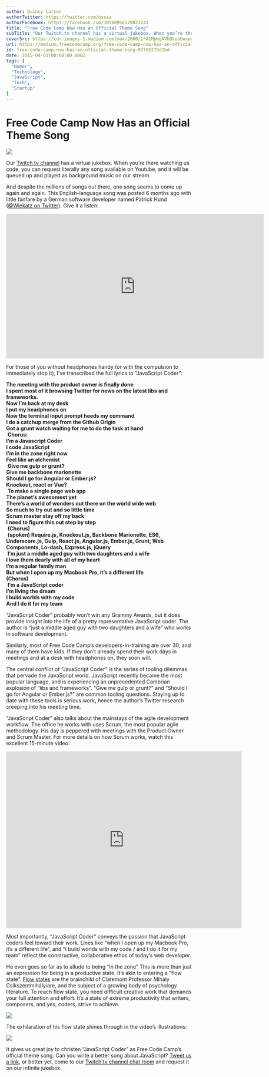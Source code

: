 ```yaml
---
author: Quincy Larson
authorTwitter: https://twitter.com/ossia
authorFacebook: https://facebook.com/10100956570023241
title: "Free Code Camp Now Has an Official Theme Song"
subTitle: "Our Twitch.tv channel has a virtual jukebox. When you’re there watching us code, you can request literally any song available on Youtube,..."
coverSrc: https://cdn-images-1.medium.com/max/2000/1*AIMpwgAVhQkuoUwspwi7UQ.jpeg
url: https://medium.freecodecamp.org/free-code-camp-now-has-an-official-theme-song-97765270d2bd
id: free-code-camp-now-has-an-official-theme-song-97765270d2bd
date: 2015-04-01T00:00:00.000Z
tags: [
  "Humor",
  "Technology",
  "JavaScript",
  "Tech",
  "Startup"
]
---
```

# Free Code Camp Now Has an Official Theme Song







![](https://cdn-images-1.medium.com/max/2000/1*AIMpwgAVhQkuoUwspwi7UQ.jpeg)







Our [Twitch.tv channel](http://twitch.tv/freecodecamp) has a virtual jukebox. When you’re there watching us code, you can request literally any song available on Youtube, and it will be queued up and played as background music on our stream.

And despite the millions of songs out there, one song seems to come up again and again. This English-language song was posted 6 months ago with little fanfare by a German software developer named Patrick Hund ([@Wiekatz on Twitter](https://twitter.com/@Wiekatz)). Give it a listen:





<iframe data-width="854" data-height="480" width="700" height="393" src="https://medium.freecodecamp.org/media/3f0b25d4e713c658d25b340e07adcfc0?postId=97765270d2bd" data-media-id="3f0b25d4e713c658d25b340e07adcfc0" allowfullscreen="" frameborder="0"></iframe>





For those of you without headphones handy (or with the compulsion to immediately stop it), I’ve transcribed the full lyrics to “JavaScript Coder”:  

**The meeting with the product owner is finally done**  
**I spent most of it browsing Twitter for news on the latest libs and frameworks.**  
**Now I’m back at my desk**  
**I put my headphones on**  
**Now the terminal input prompt heeds my command**  
**I do a catchup merge from the Github Origin**  
**Got a grunt watch waiting for me to do the task at hand**  
 **Chorus:**  
**I’m a Javascript Coder**  
**I code JavaScript**  
**I’m in the zone right now**  
**Feel like an alchemist**  
 **Give me gulp or grunt?**  
**Give me backbone marionette**  
**Should I go for Angular or Ember.js?**  
**Knockout, react or Vue?**  
 **To make a single page web app**  
**The planet’s awesomest yet**  
**There’s a world of wonders out there on the world wide web**  
**So much to try out and so little time**  
**Scrum master stay off my back**  
**I need to figure this out step by step**  
 **(Chorus)**  
 **(spoken) Require.js, Knockout.js, Backbone Marionette, ES6, Underscore.js, Gulp, React.js, Angular.js, Ember.js, Grunt, Web Components, Lo-dash, Express.js, jQuery**  
 **I’m just a middle aged guy with two daughters and a wife**  
**I love them dearly with all of my heart**  
**I’m a regular family man**  
**But when I open up my Macbook Pro, it’s a different life**  
**(Chorus)**  
 **I’m a JavaScript coder**  
**I’m living the dream**  
**I build worlds with my code**  
**And I do it for my team**  

“JavaScript Coder” probably won’t win any Grammy Awards, but it does provide insight into the life of a pretty representative JavaScript coder. The author is “just a middle aged guy with two daughters and a wife” who works in software development.

Similarly, most of Free Code Camp’s developers-in-training are over 30, and many of them have kids. If they don’t already spend their work days in meetings and at a desk with headphones on, they soon will.  

The central conflict of “JavaScript Coder” is the series of tooling dilemmas that pervade the JavaScript world. JavaScript recently became the most popular language, and is experiencing an unprecedented Cambrian explosion of “libs and frameworks”. “Give me gulp or grunt?” and “Should I go for Angular or Ember.js?” are common tooling questions. Staying up to date with these tools is serious work, hence the author’s Twitter research creeping into his meeting time.  

“JavaScript Coder” also talks about the mainstays of the agile development workflow. The office he works with uses Scrum, the most popular agile methodology. His day is peppered with meetings with the Product Owner and Scrum Master. For more details on how Scrum works, watch this excellent 15-minute video:





<iframe data-width="640" data-height="480" width="640" height="480" src="https://medium.freecodecamp.org/media/0718623dd9ae56d5aedf6dfeb86af395?postId=97765270d2bd" data-media-id="0718623dd9ae56d5aedf6dfeb86af395" allowfullscreen="" frameborder="0"></iframe>





Most importantly, “JavaScript Coder” conveys the passion that JavaScript coders feel toward their work. Lines like “when I open up my Macbook Pro, it’s a different life”, and “I build worlds with my code / and I do it for my team” reflect the constructive, collaborative ethos of today’s web developer.  

He even goes so far as to allude to being “in the zone” This is more than just an expression for being in a productive state. It’s akin to entering a “flow state”. [Flow states](http://en.wikipedia.org/wiki/Flow_%28psychology%29) are the brainchild of Claremont Professor Mihály Csíkszentmihályiare, and the subject of a growing body of psychology literature. To reach flow state, you need difficult creative work that demands your full attention and effort. It’s a state of extreme productivity that writers, composers, and yes, coders, strive to achieve.



![](https://cdn-images-1.medium.com/max/1600/0*vso0dWtiYQK2IeVk.png)



The exhilaration of his flow state shines through in the video’s illustrations:



![](https://cdn-images-1.medium.com/max/1600/0*LAZSV9kPHDtKM2NC.png)



It gives us great joy to christen “JavaScript Coder” as Free Code Camp’s official theme song. Can you write a better song about JavaScript? [Tweet us a link](http://www.twitter.com/freecodecamp), or better yet, come to our [Twitch.tv channel chat room](http://twitch.tv/freecodecamp) and request it on our infinite jukebox.








